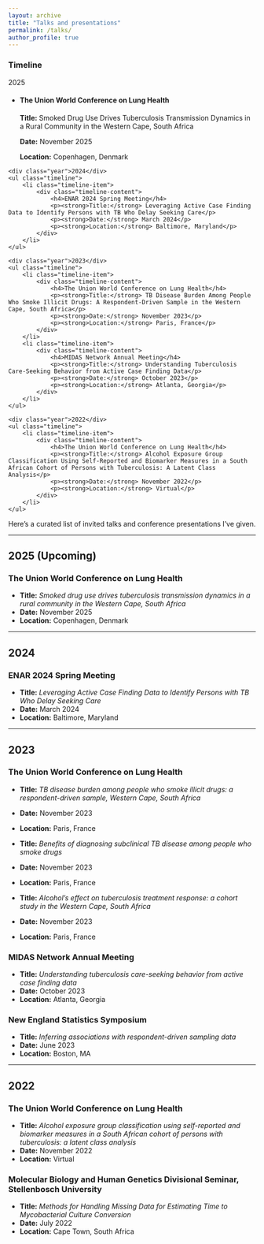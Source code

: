 ```yaml
---
layout: archive
title: "Talks and presentations"
permalink: /talks/
author_profile: true
---
```




### Timeline

<div class="timeline-container">
    <div class="year">2025</div>
    <ul class="timeline">
        <li class="timeline-item">
            <div class="timeline-content">
                <h4>The Union World Conference on Lung Health</h4>
                <p><strong>Title:</strong> Smoked Drug Use Drives Tuberculosis Transmission Dynamics in a Rural Community in the Western Cape, South Africa</p>
                <p><strong>Date:</strong> November 2025</p>
                <p><strong>Location:</strong> Copenhagen, Denmark</p>
            </div>
        </li>
    </ul>

    <div class="year">2024</div>
    <ul class="timeline">
        <li class="timeline-item">
            <div class="timeline-content">
                <h4>ENAR 2024 Spring Meeting</h4>
                <p><strong>Title:</strong> Leveraging Active Case Finding Data to Identify Persons with TB Who Delay Seeking Care</p>
                <p><strong>Date:</strong> March 2024</p>
                <p><strong>Location:</strong> Baltimore, Maryland</p>
            </div>
        </li>
    </ul>

    <div class="year">2023</div>
    <ul class="timeline">
        <li class="timeline-item">
            <div class="timeline-content">
                <h4>The Union World Conference on Lung Health</h4>
                <p><strong>Title:</strong> TB Disease Burden Among People Who Smoke Illicit Drugs: A Respondent-Driven Sample in the Western Cape, South Africa</p>
                <p><strong>Date:</strong> November 2023</p>
                <p><strong>Location:</strong> Paris, France</p>
            </div>
        </li>
        <li class="timeline-item">
            <div class="timeline-content">
                <h4>MIDAS Network Annual Meeting</h4>
                <p><strong>Title:</strong> Understanding Tuberculosis Care-Seeking Behavior from Active Case Finding Data</p>
                <p><strong>Date:</strong> October 2023</p>
                <p><strong>Location:</strong> Atlanta, Georgia</p>
            </div>
        </li>
    </ul>

    <div class="year">2022</div>
    <ul class="timeline">
        <li class="timeline-item">
            <div class="timeline-content">
                <h4>The Union World Conference on Lung Health</h4>
                <p><strong>Title:</strong> Alcohol Exposure Group Classification Using Self-Reported and Biomarker Measures in a South African Cohort of Persons with Tuberculosis: A Latent Class Analysis</p>
                <p><strong>Date:</strong> November 2022</p>
                <p><strong>Location:</strong> Virtual</p>
            </div>
        </li>
    </ul>
</div>


Here’s a curated list of invited talks and conference presentations I’ve given. 

---

## 2025 (Upcoming)

### **The Union World Conference on Lung Health**
- **Title:** *Smoked drug use drives tuberculosis transmission dynamics in a rural community in the Western Cape, South Africa*  
- **Date:** November 2025  
- **Location:** Copenhagen, Denmark
  
---

## 2024

### **ENAR 2024 Spring Meeting**
- **Title:** *Leveraging Active Case Finding Data to Identify Persons with TB Who Delay Seeking Care*  
- **Date:** March 2024  
- **Location:** Baltimore, Maryland

---

## 2023

### **The Union World Conference on Lung Health**
- **Title:** *TB disease burden among people who smoke illicit drugs: a respondent-driven sample, Western Cape, South Africa*  
- **Date:** November 2023  
- **Location:** Paris, France

- **Title:** *Benefits of diagnosing subclinical TB disease among people who smoke drugs*  
- **Date:** November 2023  
- **Location:** Paris, France 

- **Title:** *Alcohol’s effect on tuberculosis treatment response: a cohort study in the Western Cape, South Africa*  
- **Date:** November 2023  
- **Location:** Paris, France 

### **MIDAS Network Annual Meeting**
- **Title:** *Understanding tuberculosis care-seeking behavior from active case finding data*  
- **Date:** October 2023  
- **Location:** Atlanta, Georgia

### **New England Statistics Symposium**
- **Title:** *Inferring associations with respondent-driven sampling data*  
- **Date:** June 2023 
- **Location:** Boston, MA

---

## 2022

### **The Union World Conference on Lung Health**
- **Title:** *Alcohol exposure group classification using self-reported and biomarker measures in a South African cohort of persons with tuberculosis: a latent class analysis*  
- **Date:** November 2022 
- **Location:** Virtual

### **Molecular Biology and Human Genetics Divisional Seminar, Stellenbosch University**
- **Title:** *Methods for Handling Missing Data for Estimating Time to Mycobacterial Culture Conversion*  
- **Date:** July 2022 
- **Location:** Cape Town, South Africa




